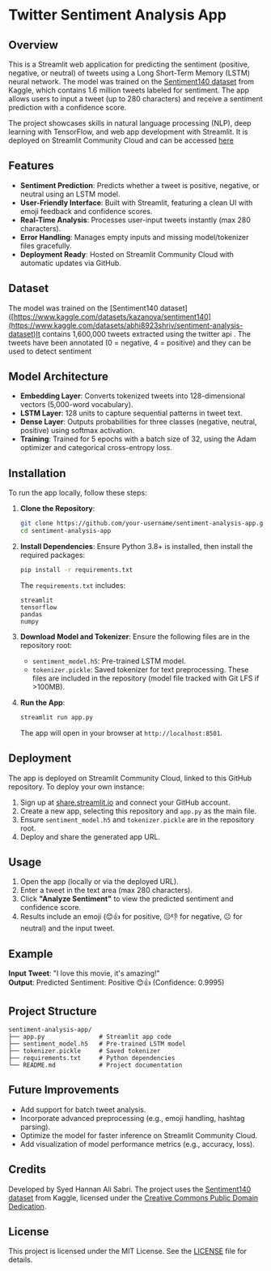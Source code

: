 # Twitter Sentiment Analysis App

## Overview
This is a Streamlit web application for predicting the sentiment (positive, negative, or neutral) of tweets using a Long Short-Term Memory (LSTM) neural network. The model was trained on the [Sentiment140 dataset](https://www.kaggle.com/datasets/kazanova/sentiment140) from Kaggle, which contains 1.6 million tweets labeled for sentiment. The app allows users to input a tweet (up to 280 characters) and receive a sentiment prediction with a confidence score.

The project showcases skills in natural language processing (NLP), deep learning with TensorFlow, and web app development with Streamlit. It is deployed on Streamlit Community Cloud and can be accessed [here](https://sentimentanalysisbyhannan.streamlit.app) 
## Features
- **Sentiment Prediction**: Predicts whether a tweet is positive, negative, or neutral using an LSTM model.
- **User-Friendly Interface**: Built with Streamlit, featuring a clean UI with emoji feedback and confidence scores.
- **Real-Time Analysis**: Processes user-input tweets instantly (max 280 characters).
- **Error Handling**: Manages empty inputs and missing model/tokenizer files gracefully.
- **Deployment Ready**: Hosted on Streamlit Community Cloud with automatic updates via GitHub.

## Dataset
The model was trained on the [Sentiment140 dataset]([https://www.kaggle.com/datasets/kazanova/sentiment140](https://www.kaggle.com/datasets/abhi8923shriv/sentiment-analysis-dataset)It contains 1,600,000 tweets extracted using the twitter api . The tweets have been annotated (0 = negative, 4 = positive) and they can be used to detect sentiment

## Model Architecture
- **Embedding Layer**: Converts tokenized tweets into 128-dimensional vectors (5,000-word vocabulary).
- **LSTM Layer**: 128 units to capture sequential patterns in tweet text.
- **Dense Layer**: Outputs probabilities for three classes (negative, neutral, positive) using softmax activation.
- **Training**: Trained for 5 epochs with a batch size of 32, using the Adam optimizer and categorical cross-entropy loss.

## Installation
To run the app locally, follow these steps:

1. **Clone the Repository**:
   ```bash
   git clone https://github.com/your-username/sentiment-analysis-app.git
   cd sentiment-analysis-app
   ```

2. **Install Dependencies**:
   Ensure Python 3.8+ is installed, then install the required packages:
   ```bash
   pip install -r requirements.txt
   ```
   The `requirements.txt` includes:
   ```
   streamlit
   tensorflow
   pandas
   numpy
   ```

3. **Download Model and Tokenizer**:
   Ensure the following files are in the repository root:
   - `sentiment_model.h5`: Pre-trained LSTM model.
   - `tokenizer.pickle`: Saved tokenizer for text preprocessing.
   These files are included in the repository (model file tracked with Git LFS if >100MB).

4. **Run the App**:
   ```bash
   streamlit run app.py
   ```
   The app will open in your browser at `http://localhost:8501`.

## Deployment
The app is deployed on Streamlit Community Cloud, linked to this GitHub repository. To deploy your own instance:
1. Sign up at [share.streamlit.io](https://share.streamlit.io) and connect your GitHub account.
2. Create a new app, selecting this repository and `app.py` as the main file.
3. Ensure `sentiment_model.h5` and `tokenizer.pickle` are in the repository root.
4. Deploy and share the generated app URL.

## Usage
1. Open the app (locally or via the deployed URL).
2. Enter a tweet in the text area (max 280 characters).
3. Click **"Analyze Sentiment"** to view the predicted sentiment and confidence score.
4. Results include an emoji (😊👍 for positive, 😔👎 for negative, 😐 for neutral) and the input tweet.

## Example
**Input Tweet**: "I love this movie, it's amazing!"  
**Output**: Predicted Sentiment: Positive 😊👍 (Confidence: 0.9995)

## Project Structure
```
sentiment-analysis-app/
├── app.py               # Streamlit app code
├── sentiment_model.h5   # Pre-trained LSTM model
├── tokenizer.pickle     # Saved tokenizer
├── requirements.txt     # Python dependencies
└── README.md            # Project documentation
```

## Future Improvements
- Add support for batch tweet analysis.
- Incorporate advanced preprocessing (e.g., emoji handling, hashtag parsing).
- Optimize the model for faster inference on Streamlit Community Cloud.
- Add visualization of model performance metrics (e.g., accuracy, loss).

## Credits
Developed by Syed Hannan Ali Sabri. The project uses the [Sentiment140 dataset](https://www.kaggle.com/datasets/kazanova/sentiment140) from Kaggle, licensed under the [Creative Commons Public Domain Dedication](https://creativecommons.org/publicdomain/zero/1.0/).

## License
This project is licensed under the MIT License. See the [LICENSE](LICENSE) file for details.
